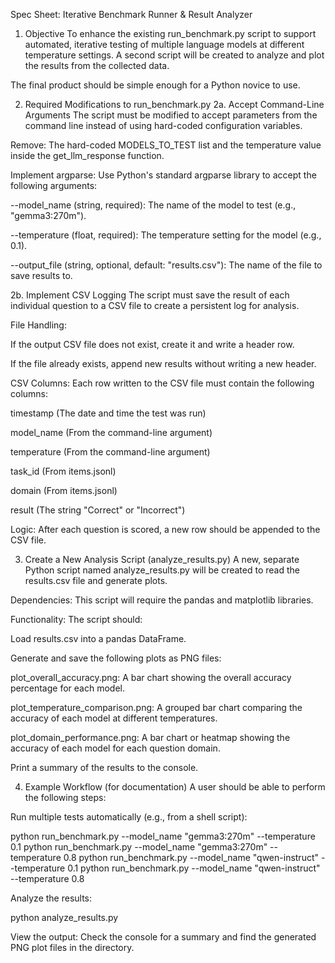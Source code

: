 Spec Sheet: Iterative Benchmark Runner & Result Analyzer
1. Objective
To enhance the existing run_benchmark.py script to support automated, iterative testing of multiple language models at different temperature settings. A second script will be created to analyze and plot the results from the collected data.

The final product should be simple enough for a Python novice to use.

2. Required Modifications to run_benchmark.py
2a. Accept Command-Line Arguments
The script must be modified to accept parameters from the command line instead of using hard-coded configuration variables.

Remove: The hard-coded MODELS_TO_TEST list and the temperature value inside the get_llm_response function.

Implement argparse: Use Python's standard argparse library to accept the following arguments:

--model_name (string, required): The name of the model to test (e.g., "gemma3:270m").

--temperature (float, required): The temperature setting for the model (e.g., 0.1).

--output_file (string, optional, default: "results.csv"): The name of the file to save results to.

2b. Implement CSV Logging
The script must save the result of each individual question to a CSV file to create a persistent log for analysis.

File Handling:

If the output CSV file does not exist, create it and write a header row.

If the file already exists, append new results without writing a new header.

CSV Columns: Each row written to the CSV file must contain the following columns:

timestamp (The date and time the test was run)

model_name (From the command-line argument)

temperature (From the command-line argument)

task_id (From items.jsonl)

domain (From items.jsonl)

result (The string "Correct" or "Incorrect")

Logic: After each question is scored, a new row should be appended to the CSV file.

3. Create a New Analysis Script (analyze_results.py)
A new, separate Python script named analyze_results.py will be created to read the results.csv file and generate plots.

Dependencies: This script will require the pandas and matplotlib libraries.

Functionality: The script should:

Load results.csv into a pandas DataFrame.

Generate and save the following plots as PNG files:

plot_overall_accuracy.png: A bar chart showing the overall accuracy percentage for each model.

plot_temperature_comparison.png: A grouped bar chart comparing the accuracy of each model at different temperatures.

plot_domain_performance.png: A bar chart or heatmap showing the accuracy of each model for each question domain.

Print a summary of the results to the console.

4. Example Workflow (for documentation)
A user should be able to perform the following steps:

Run multiple tests automatically (e.g., from a shell script):

python run_benchmark.py --model_name "gemma3:270m" --temperature 0.1
python run_benchmark.py --model_name "gemma3:270m" --temperature 0.8
python run_benchmark.py --model_name "qwen-instruct" --temperature 0.1
python run_benchmark.py --model_name "qwen-instruct" --temperature 0.8

Analyze the results:

python analyze_results.py

View the output: Check the console for a summary and find the generated PNG plot files in the directory.